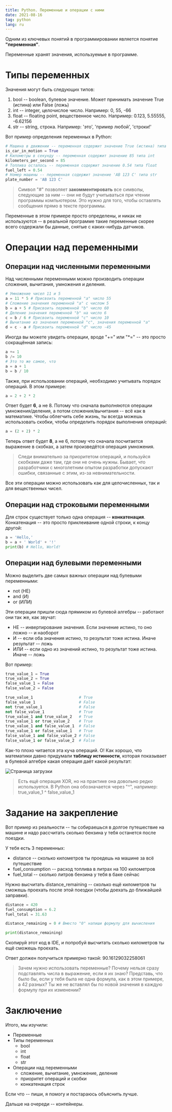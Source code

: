 ```yaml
---
title: Python. Переменные и операции с ними
date: 2021-08-16
tag: python
lang: ru
---
```


Одним из ключевых понятий в программировании является понятие **"переменная"**.

Переменные хранят значения, используемые в программе.

# Типы переменных

Значения могут быть следующих типов:

1. bool -- boolean, булевое значение. Может принимать значение True (истина) или False (ложь)
2. int -- integer, целочислое число. Например: 0, 55, -66
3. float -- floating point, вещественное число. Например: 0.123, 5.55555, -6.62156
4. str -- string, строка. Например: 'это', 'пример любой', 'строки!'

Вот пример определения переменных в Python:

```python
# Машина в движении -- переменная содержит значение True (истина) типа bool
is_car_in_motion = True
# Километры в секунду -- переменная содержит значение 85 типа int
kilometers_per_second = 85
# Топлива осталось -- переменная содержит значение 0.54 типа float
fuel_left = 0.54
# Номер машины -- переменная содержит значение 'АВ 123 С' типа str
plate_number = 'АВ 123 С'
```

> Символ "#" позволяет **закомментировать** все символы, следующие за ним -- они не будут учитываться при чтении программы компьютером. Это нужно для того, чтобы оставлять сообщения прямо в тексте программы.

Переменные в этом примере просто определены, и никак не используются -- в реальной программе такие переменные скорее всего содержали бы данные, снятые с каких-нибудь датчиков.

# Операции над переменными

## Операции над численными переменными

Над численными переменными можно производить операции сложения, вычитания, умножения и деления.

```python
# Умножение чисел 11 и 5
a = 11 * 5 # Присвоить переменной "a" число 55
# Сложение значения переменной "a" с числом 5
b = a + 5 # Присвоить переменной "b" число 60
# Деление значения переменной "b" на число 6
c = b / 6 # Присвоить переменной "c" число 10
# Вычитание из значения переменной "c", значения переменной "a"
d = c - a # Присвоить переменной "d" число -45
```

Иногда вы можете увидеть операции, вроде "+=" или "*=" -- это просто сокращённая запись:

```python
a += 1
b /= 10
# Это то же самое, что
a = a + 1
b = b / 10
```

Также, при использовании операций, необходимо учитывать порядок операций. В этом примере:

```python
a = 2 + 2 * 2
```

Ответ будет **6**, а не 8. Потому что сначала выполняются операции умножения/деления, а потом сложения/вычитания -- всё как в математике. Чтобы облегчить себе жизнь, ты всегда можешь использовать скобки, чтобы определить порядок выполнения операций:

```python
a = (2 + 2) * 2
```

Теперь ответ будет **8**, а не 6, потому что сначала посчитается выражение в скобках, а затем произведётся операция умножения.

> Следи внимательно за приоритетом операций, и пользуйся скобками даже там, где они не очень нужны. Бывает, что разработчики с многолетним опытом разработки допускают ошибки, связанные с этим, из-за невнимательности.

Все эти операции можно использовать как для целочисленных, так и для вещественных чисел.

## Операции над строковыми переменными

Для строк существует только одна операция -- **конкатенация**. Конкатенация -- это просто приклеивание одной строки, к концу другой:

```python
a = 'Hello,'
b = a + ' World' + '!'
print(b) # Hello, World!
```

## Операции над булевыми переменными

Можно выделить две самых важных операции над булевыми переменными:

* not (НЕ)
* and (И)
* or (ИЛИ)

Эти операции пришли сюда прямиком из булевой алгебры -- работают они так же, как звучат:

* НЕ -- инвертирование значения. Если значение истино, то оно ложно -- и наоборот
* И -- если оба значения истино, то результат тоже истина. Иначе результат -- ложь
* ИЛИ -- если одно из значений истино, то результат тоже истина. Иначе -- ложь

Вот пример:

```python
true_value_1 = True
true_value_2 = True
false_value_1 = False
false_value_2 = False

true_value_1                    # True
false_value_1                   # False
not true_value_1                # False
not false_value_1               # True
true_value_1 and true_value_2   # True
true_value_1 or true_value_2    # True
true_value_1 and false_value_1  # False
true_value_1 or false_value_1   # True
false_value_1 and false_value_2 # False
false_value_1 or false_value_2  # False
```

Как-то плохо читается эта куча операций. О! Как хорошо, что математики давно придумали **таблицу истинности**, которая показывает в булевой алгебре какая операция даёт какой результат:

![Страница загрузки](/assets/images/bool-or-and.png)

> Есть ещё операция XOR, но на практике она довольно редко используется. В Python она обозначается через "^", например: true_value_1 ^ false_value_1

# Задание на закрепление

Вот пример из реальности -- ты собираешься в долгое путешествие на машине и надо рассчитать сколько бензина у тебя останется после поездки.

У тебя есть 3 переменных:

* distance -- сколько километров ты проедешь на машине за всё путешествие
* fuel_consumption -- расход топлива в литрах на 100 километров
* fuel_total -- сколько литров бензина у тебя в баке сейчас

Нужно высчитать distance_remaining -- сколько ещё километров ты сможешь проехать после этой поездки (чтобы доехать до ближайшей заправки).

```python
distance = 420
fuel_consumption = 6.2
fuel_total = 31.63

distance_remaining = 0 # Вместо "0" напиши формулу для вычисления

print(distance_remaining)
```

Скопируй этот код в IDE, и попробуй высчитать сколько километров ты ещё сможешь проехать.

Ответ должен получиться примерно такой: 90.16129032258061

> Зачем нужно использовать переменные? Почему нельзя сразу подставлять числа в выражение, если я их знаю?
> Представь, что было бы, если у тебя была не одна формула, как в этом примере, а 42 разных? Ты же не вставлял бы по новой значения в каждую формулу при их изменении?

# Заключение

Итого, мы изучили:

* Переменные
* Типы переменных
    * bool
    * int
    * float
    * str
* Операции над переменными
    * сложение, вычитание, умножение, деление
    * приоритет операций и скобки
    * конкатенация строк

Если что -- пиши, я помогу и постараюсь объяснить лучше.

Дальше на очереди -- контейнеры.
